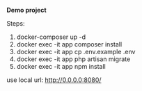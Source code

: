 **Demo project**

Steps:
1. docker-composer up -d
2. docker exec -it app composer install
3. docker exec -it app cp .env.example .env
4. docker exec -it app php artisan migrate
5. docker exec -it app npm install

use local url: http://0.0.0.0:8080/
